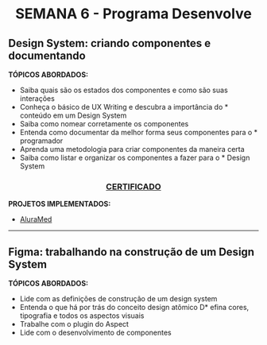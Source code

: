 # <p align="center">SEMANA 6 - Programa Desenvolve

## Design System: criando componentes e documentando

**TÓPICOS ABORDADOS:**
* Saiba quais são os estados dos componentes e como são suas interações
* Conheça o básico de UX Writing e descubra a importância do * conteúdo em um Design System
* Saiba como nomear corretamente os componentes
* Entenda como documentar da melhor forma seus componentes para o * programador
* Aprenda uma metodologia para criar componentes da maneira certa
* Saiba como listar e organizar os componentes a fazer para o * Design System

### <p align="center"> [CERTIFICADO](https://cursos.alura.com.br/certificate/693e2e44-88f7-4a01-a985-fe8360d8eca0)

**PROJETOS IMPLEMENTADOS:**
* [AluraMed](https://www.figma.com/file/UdX6K4WnqnR54pVRtJqSzN/Design-System%3A-criando-componentes-e-documentando-(Community)?node-id=0%3A1&t=4GxIKYLyqLasValg-1)
---

## Figma: trabalhando na construção de um Design System

**TÓPICOS ABORDADOS:**
* Lide com as definições de construção de um design system
* Entenda o que há por trás do conceito design atômico
D* efina cores, tipografia e todos os aspectos visuais
* Trabalhe com o plugin do Aspect
* Lide com o desenvolvimento de componentes
